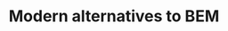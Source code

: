 ---
layout: bookmark
title: Modern alternatives to BEM
tags:
  - Bookmarks
  - CSS
created: '2022-09-02T04:21:11.000Z'
link: https://daverupert.com/2022/08/modern-alternatives-to-bem
id: 552296994
image: https://daverupert.com/images/global/newshammericon.png
---